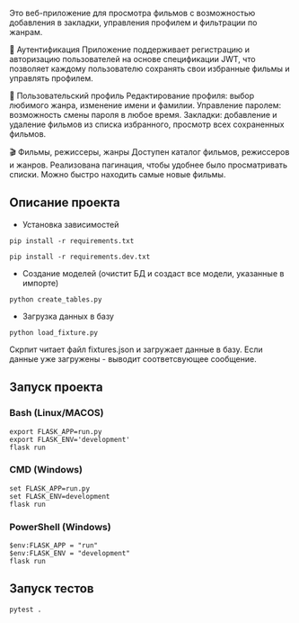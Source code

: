 Это веб-приложение для просмотра фильмов с возможностью добавления в закладки, управления профилем и фильтрации по жанрам.

🔐 Аутентификация
Приложение поддерживает регистрацию и авторизацию пользователей на основе спецификации JWT, что позволяет каждому пользователю сохранять свои избранные фильмы и управлять профилем.

👤 Пользовательский профиль
Редактирование профиля: выбор любимого жанра, изменение имени и фамилии.
Управление паролем: возможность смены пароля в любое время.
Закладки: добавление и удаление фильмов из списка избранного, просмотр всех сохраненных фильмов.

🎬 Фильмы, режиссеры, жанры
Доступен каталог фильмов, режиссеров и жанров.
Реализована пагинация, чтобы удобнее было просматривать списки.
Можно быстро находить самые новые фильмы.

## Описание проекта
- Установка зависимостей
```shell
pip install -r requirements.txt

pip install -r requirements.dev.txt
```

- Создание моделей (очистит БД и создаст все модели, указанные в импорте)
```shell
python create_tables.py
```

- Загрузка данных в базу
```shell
python load_fixture.py
```
Скрпит читает файл fixtures.json и загружает данные в базу. Если данные уже загружены - выводит соответсвующее сообщение. 

## Запуск проекта

### Bash (Linux/MACOS)
```shell
export FLASK_APP=run.py
export FLASK_ENV='development'
flask run
```

### CMD (Windows)
```shell
set FLASK_APP=run.py
set FLASK_ENV=development
flask run
```

### PowerShell (Windows)
```shell
$env:FLASK_APP = "run"
$env:FLASK_ENV = "development"
flask run
```

## Запуск тестов
```shell
pytest .
```

